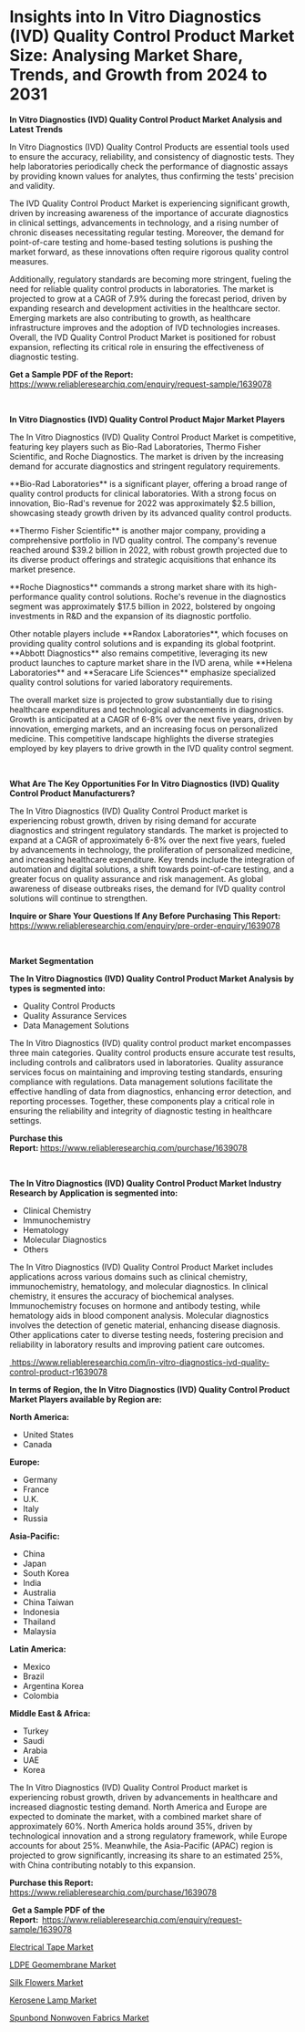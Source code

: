 <p><h1>Insights into In Vitro Diagnostics (IVD) Quality Control Product Market Size: Analysing Market Share, Trends, and Growth from 2024 to 2031</h1></p><p><strong>In Vitro Diagnostics (IVD) Quality Control Product Market Analysis and Latest Trends</strong></p>
<p><p>In Vitro Diagnostics (IVD) Quality Control Products are essential tools used to ensure the accuracy, reliability, and consistency of diagnostic tests. They help laboratories periodically check the performance of diagnostic assays by providing known values for analytes, thus confirming the tests' precision and validity. </p><p>The IVD Quality Control Product Market is experiencing significant growth, driven by increasing awareness of the importance of accurate diagnostics in clinical settings, advancements in technology, and a rising number of chronic diseases necessitating regular testing. Moreover, the demand for point-of-care testing and home-based testing solutions is pushing the market forward, as these innovations often require rigorous quality control measures.</p><p>Additionally, regulatory standards are becoming more stringent, fueling the need for reliable quality control products in laboratories. The market is projected to grow at a CAGR of 7.9% during the forecast period, driven by expanding research and development activities in the healthcare sector. Emerging markets are also contributing to growth, as healthcare infrastructure improves and the adoption of IVD technologies increases. Overall, the IVD Quality Control Product Market is positioned for robust expansion, reflecting its critical role in ensuring the effectiveness of diagnostic testing.</p></p>
<p><strong>Get a Sample PDF of the Report:&nbsp;</strong> <a href="https://www.reliableresearchiq.com/enquiry/request-sample/1639078?utm_campaign=1138&utm_medium=2&utm_source=Github&utm_content=ia&utm_term=25092024&utm_id=in-vitro-diagnostics-ivd-quality-control-product">https://www.reliableresearchiq.com/enquiry/request-sample/1639078</a></p>
<p>&nbsp;</p>
<p><strong>In Vitro Diagnostics (IVD) Quality Control Product Major Market Players</strong></p>
<p><p>The In Vitro Diagnostics (IVD) Quality Control Product Market is competitive, featuring key players such as Bio-Rad Laboratories, Thermo Fisher Scientific, and Roche Diagnostics. The market is driven by the increasing demand for accurate diagnostics and stringent regulatory requirements.</p><p>**Bio-Rad Laboratories** is a significant player, offering a broad range of quality control products for clinical laboratories. With a strong focus on innovation, Bio-Rad's revenue for 2022 was approximately $2.5 billion, showcasing steady growth driven by its advanced quality control products.</p><p>**Thermo Fisher Scientific** is another major company, providing a comprehensive portfolio in IVD quality control. The company's revenue reached around $39.2 billion in 2022, with robust growth projected due to its diverse product offerings and strategic acquisitions that enhance its market presence.</p><p>**Roche Diagnostics** commands a strong market share with its high-performance quality control solutions. Roche's revenue in the diagnostics segment was approximately $17.5 billion in 2022, bolstered by ongoing investments in R&D and the expansion of its diagnostic portfolio.</p><p>Other notable players include **Randox Laboratories**, which focuses on providing quality control solutions and is expanding its global footprint. **Abbott Diagnostics** also remains competitive, leveraging its new product launches to capture market share in the IVD arena, while **Helena Laboratories** and **Seracare Life Sciences** emphasize specialized quality control solutions for varied laboratory requirements.</p><p>The overall market size is projected to grow substantially due to rising healthcare expenditures and technological advancements in diagnostics. Growth is anticipated at a CAGR of 6-8% over the next five years, driven by innovation, emerging markets, and an increasing focus on personalized medicine. This competitive landscape highlights the diverse strategies employed by key players to drive growth in the IVD quality control segment.</p></p>
<p>&nbsp;</p>
<p><strong>What Are The Key Opportunities For In Vitro Diagnostics (IVD) Quality Control Product Manufacturers?</strong></p>
<p><p>The In Vitro Diagnostics (IVD) Quality Control Product market is experiencing robust growth, driven by rising demand for accurate diagnostics and stringent regulatory standards. The market is projected to expand at a CAGR of approximately 6-8% over the next five years, fueled by advancements in technology, the proliferation of personalized medicine, and increasing healthcare expenditure. Key trends include the integration of automation and digital solutions, a shift towards point-of-care testing, and a greater focus on quality assurance and risk management. As global awareness of disease outbreaks rises, the demand for IVD quality control solutions will continue to strengthen.</p></p>
<p><strong>Inquire or Share Your Questions If Any Before Purchasing This Report:</strong> <a href="https://www.reliableresearchiq.com/enquiry/pre-order-enquiry/1639078?utm_campaign=1138&utm_medium=2&utm_source=Github&utm_content=ia&utm_term=25092024&utm_id=in-vitro-diagnostics-ivd-quality-control-product">https://www.reliableresearchiq.com/enquiry/pre-order-enquiry/1639078</a></p>
<p>&nbsp;</p>
<p><strong>Market Segmentation</strong></p>
<p><strong>The In Vitro Diagnostics (IVD) Quality Control Product Market Analysis by types is segmented into:</strong></p>
<p><ul><li>Quality Control Products</li><li>Quality Assurance Services</li><li>Data Management Solutions</li></ul></p>
<p><p>The In Vitro Diagnostics (IVD) quality control product market encompasses three main categories. Quality control products ensure accurate test results, including controls and calibrators used in laboratories. Quality assurance services focus on maintaining and improving testing standards, ensuring compliance with regulations. Data management solutions facilitate the effective handling of data from diagnostics, enhancing error detection, and reporting processes. Together, these components play a critical role in ensuring the reliability and integrity of diagnostic testing in healthcare settings.</p></p>
<p><strong>Purchase this Report:&nbsp;</strong><a href="https://www.reliableresearchiq.com/purchase/1639078?utm_campaign=1138&utm_medium=2&utm_source=Github&utm_content=ia&utm_term=25092024&utm_id=in-vitro-diagnostics-ivd-quality-control-product">https://www.reliableresearchiq.com/purchase/1639078</a></p>
<p>&nbsp;</p>
<p><strong>The In Vitro Diagnostics (IVD) Quality Control Product Market Industry Research by Application is segmented into:</strong></p>
<p><ul><li>Clinical Chemistry</li><li>Immunochemistry</li><li>Hematology</li><li>Molecular Diagnostics</li><li>Others</li></ul></p>
<p><p>The In Vitro Diagnostics (IVD) Quality Control Product Market includes applications across various domains such as clinical chemistry, immunochemistry, hematology, and molecular diagnostics. In clinical chemistry, it ensures the accuracy of biochemical analyses. Immunochemistry focuses on hormone and antibody testing, while hematology aids in blood component analysis. Molecular diagnostics involves the detection of genetic material, enhancing disease diagnosis. Other applications cater to diverse testing needs, fostering precision and reliability in laboratory results and improving patient care outcomes.</p></p>
<p><a href="https://www.reliableresearchiq.com/in-vitro-diagnostics-ivd-quality-control-product-r1639078?utm_campaign=1138&utm_medium=2&utm_source=Github&utm_content=ia&utm_term=25092024&utm_id=in-vitro-diagnostics-ivd-quality-control-product">&nbsp;https://www.reliableresearchiq.com/in-vitro-diagnostics-ivd-quality-control-product-r1639078</a></p>
<p><strong>In terms of Region, the In Vitro Diagnostics (IVD) Quality Control Product Market Players available by Region are:</strong></p>
<p>
    <p> <strong> North America: </strong>
        <ul>
            <li>United States</li>
            <li>Canada</li>
        </ul>
        </p> 
    <p> <strong> Europe: </strong>
        <ul>
            <li>Germany</li>
            <li>France</li>
            <li>U.K.</li>
            <li>Italy</li>
            <li>Russia</li>
        </ul>
        </p> 
    <p> <strong> Asia-Pacific: </strong>
        <ul>
            <li>China</li>
            <li>Japan</li>
            <li>South Korea</li>
            <li>India</li>
            <li>Australia</li>
            <li>China Taiwan</li>
            <li>Indonesia</li>
            <li>Thailand</li>
            <li>Malaysia</li>
        </ul>
        </p> 
    <p> <strong> Latin America: </strong>
        <ul>
            <li>Mexico</li>
            <li>Brazil</li>
            <li>Argentina Korea</li>
            <li>Colombia</li>
        </ul>
        </p> 
    <p> <strong> Middle East & Africa: </strong>
        <ul>
            <li>Turkey</li>
            <li>Saudi</li>
            <li>Arabia</li>
            <li>UAE</li>
            <li>Korea</li>
        </ul>
    </p>
    </p>
<p><p>The In Vitro Diagnostics (IVD) Quality Control Product market is experiencing robust growth, driven by advancements in healthcare and increased diagnostic testing demand. North America and Europe are expected to dominate the market, with a combined market share of approximately 60%. North America holds around 35%, driven by technological innovation and a strong regulatory framework, while Europe accounts for about 25%. Meanwhile, the Asia-Pacific (APAC) region is projected to grow significantly, increasing its share to an estimated 25%, with China contributing notably to this expansion.</p></p>
<p><strong>Purchase this Report: </strong><a href="https://www.reliableresearchiq.com/purchase/1639078?utm_campaign=1138&utm_medium=2&utm_source=Github&utm_content=ia&utm_term=25092024&utm_id=in-vitro-diagnostics-ivd-quality-control-product">https://www.reliableresearchiq.com/purchase/1639078</a></p>
<p>&nbsp;<strong>Get a Sample PDF of the Report:&nbsp;&nbsp;</strong><a href="https://www.reliableresearchiq.com/enquiry/request-sample/1639078?utm_campaign=1138&utm_medium=2&utm_source=Github&utm_content=ia&utm_term=25092024&utm_id=in-vitro-diagnostics-ivd-quality-control-product">https://www.reliableresearchiq.com/enquiry/request-sample/1639078</a></p>
<p><strong></strong></p>
<p><p><a href="https://www.linkedin.com/pulse/global-electrical-tape-market-focus-application-end-use-industry-ggdpc?utm_campaign=1138&utm_medium=2&utm_source=Github&utm_content=ia&utm_term=25092024&utm_id=in-vitro-diagnostics-ivd-quality-control-product">Electrical Tape Market</a></p><p><a href="https://www.linkedin.com/pulse/ldpe-geomembrane-market-overview-global-trends-future-v6p5c?utm_campaign=1138&utm_medium=2&utm_source=Github&utm_content=ia&utm_term=25092024&utm_id=in-vitro-diagnostics-ivd-quality-control-product">LDPE Geomembrane Market</a></p><p><a href="https://issuu.com/reportprime-2/docs/silk-flowers-market-size-2030.pptx_bafd09589adc67?utm_campaign=1138&utm_medium=2&utm_source=Github&utm_content=ia&utm_term=25092024&utm_id=in-vitro-diagnostics-ivd-quality-control-product">Silk Flowers Market</a></p><p><a href="https://issuu.com/reportprime-2/docs/kerosene-lamp-market-size-2030.pptx_4b14d5534868b0?utm_campaign=1138&utm_medium=2&utm_source=Github&utm_content=ia&utm_term=25092024&utm_id=in-vitro-diagnostics-ivd-quality-control-product">Kerosene Lamp Market</a></p><p><a href="https://www.linkedin.com/pulse/spunbond-nonwoven-fabrics-market-size-share-growth-analysis-cag6c?utm_campaign=1138&utm_medium=2&utm_source=Github&utm_content=ia&utm_term=25092024&utm_id=in-vitro-diagnostics-ivd-quality-control-product">Spunbond Nonwoven Fabrics Market</a></p></p>